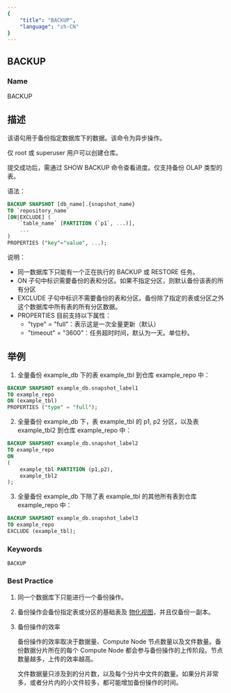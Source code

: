 ```yaml
---
{
    "title": "BACKUP",
    "language": "zh-CN"
}
---
```


## BACKUP

### Name

BACKUP

## 描述

该语句用于备份指定数据库下的数据。该命令为异步操作。

仅 root 或 superuser 用户可以创建仓库。

提交成功后，需通过 SHOW BACKUP 命令查看进度。仅支持备份 OLAP 类型的表。

语法：

```sql
BACKUP SNAPSHOT [db_name].{snapshot_name}
TO `repository_name`
[ON|EXCLUDE] (
    `table_name` [PARTITION (`p1`, ...)],
    ...
)
PROPERTIES ("key"="value", ...);
```

说明：

- 同一数据库下只能有一个正在执行的 BACKUP 或 RESTORE 任务。
- ON 子句中标识需要备份的表和分区。如果不指定分区，则默认备份该表的所有分区
- EXCLUDE 子句中标识不需要备份的表和分区。备份除了指定的表或分区之外这个数据库中所有表的所有分区数据。
- PROPERTIES 目前支持以下属性：
  -  "type" = "full"：表示这是一次全量更新（默认）
  - "timeout" = "3600"：任务超时时间，默认为一天。单位秒。          

## 举例

1. 全量备份 example_db 下的表 example_tbl 到仓库 example_repo 中：

```sql
BACKUP SNAPSHOT example_db.snapshot_label1
TO example_repo
ON (example_tbl)
PROPERTIES ("type" = "full");
```

2. 全量备份 example_db 下，表 example_tbl 的 p1, p2 分区，以及表 example_tbl2 到仓库 example_repo 中：

```sql
BACKUP SNAPSHOT example_db.snapshot_label2
TO example_repo
ON 
(
    example_tbl PARTITION (p1,p2),
    example_tbl2
);
```

3. 全量备份 example_db 下除了表 example_tbl 的其他所有表到仓库 example_repo 中：

```sql
BACKUP SNAPSHOT example_db.snapshot_label3
TO example_repo
EXCLUDE (example_tbl);
```

### Keywords

```text
BACKUP
```

### Best Practice

1. 同一个数据库下只能进行一个备份操作。

2. 备份操作会备份指定表或分区的基础表及 [物化视图](../../../../query-acceleration/materialized-view.md)，并且仅备份一副本。

3. 备份操作的效率

   备份操作的效率取决于数据量、Compute Node 节点数量以及文件数量。备份数据分片所在的每个 Compute Node 都会参与备份操作的上传阶段。节点数量越多，上传的效率越高。

   文件数据量只涉及到的分片数，以及每个分片中文件的数量。如果分片非常多，或者分片内的小文件较多，都可能增加备份操作的时间。
